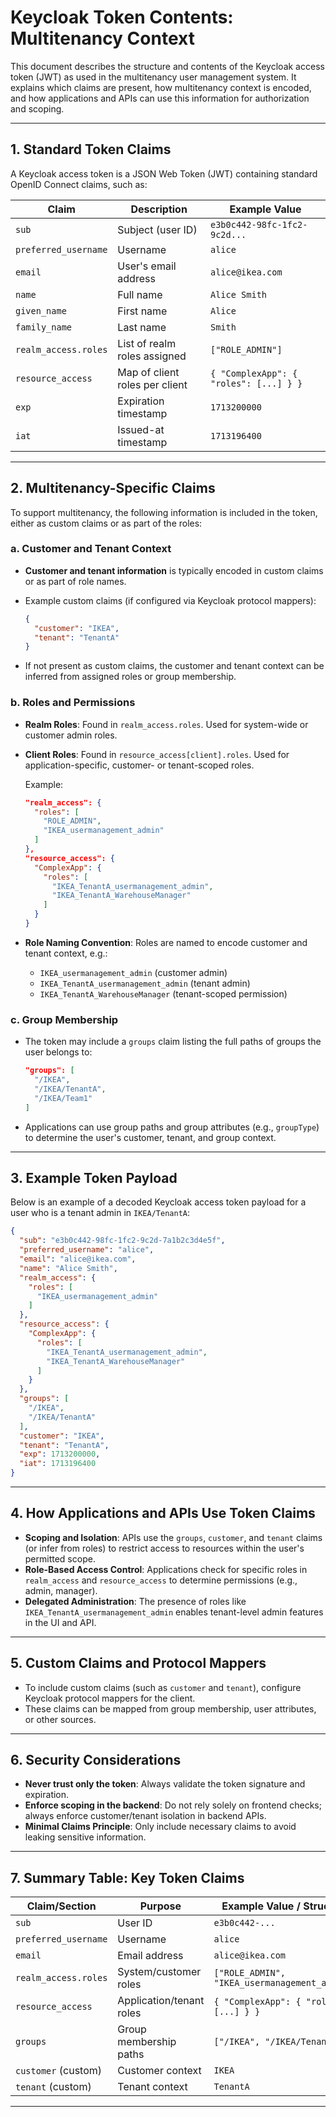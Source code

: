 # Keycloak Token Contents: Multitenancy Context

This document describes the structure and contents of the Keycloak access token (JWT) as used in the multitenancy user management system. It explains which claims are present, how multitenancy context is encoded, and how applications and APIs can use this information for authorization and scoping.

---

## 1. Standard Token Claims

A Keycloak access token is a JSON Web Token (JWT) containing standard OpenID Connect claims, such as:

| Claim         | Description                                 | Example Value                |
|---------------|---------------------------------------------|------------------------------|
| `sub`         | Subject (user ID)                           | `e3b0c442-98fc-1fc2-9c2d...` |
| `preferred_username` | Username                             | `alice`                      |
| `email`       | User's email address                        | `alice@ikea.com`             |
| `name`        | Full name                                   | `Alice Smith`                |
| `given_name`  | First name                                  | `Alice`                      |
| `family_name` | Last name                                   | `Smith`                      |
| `realm_access.roles` | List of realm roles assigned         | `["ROLE_ADMIN"]`             |
| `resource_access`    | Map of client roles per client       | `{ "ComplexApp": { "roles": [...] } }` |
| `exp`         | Expiration timestamp                        | `1713200000`                 |
| `iat`         | Issued-at timestamp                         | `1713196400`                 |

---

## 2. Multitenancy-Specific Claims

To support multitenancy, the following information is included in the token, either as custom claims or as part of the roles:

### a. Customer and Tenant Context

- **Customer and tenant information** is typically encoded in custom claims or as part of role names.
- Example custom claims (if configured via Keycloak protocol mappers):

    ```json
    {
      "customer": "IKEA",
      "tenant": "TenantA"
    }
    ```

- If not present as custom claims, the customer and tenant context can be inferred from assigned roles or group membership.

### b. Roles and Permissions

- **Realm Roles**: Found in `realm_access.roles`. Used for system-wide or customer admin roles.
- **Client Roles**: Found in `resource_access[client].roles`. Used for application-specific, customer- or tenant-scoped roles.

  Example:
    ```json
    "realm_access": {
      "roles": [
        "ROLE_ADMIN",
        "IKEA_usermanagement_admin"
      ]
    },
    "resource_access": {
      "ComplexApp": {
        "roles": [
          "IKEA_TenantA_usermanagement_admin",
          "IKEA_TenantA_WarehouseManager"
        ]
      }
    }
    ```

- **Role Naming Convention**: Roles are named to encode customer and tenant context, e.g.:
    - `IKEA_usermanagement_admin` (customer admin)
    - `IKEA_TenantA_usermanagement_admin` (tenant admin)
    - `IKEA_TenantA_WarehouseManager` (tenant-scoped permission)

### c. Group Membership

- The token may include a `groups` claim listing the full paths of groups the user belongs to:

    ```json
    "groups": [
      "/IKEA",
      "/IKEA/TenantA",
      "/IKEA/Team1"
    ]
    ```

- Applications can use group paths and group attributes (e.g., `groupType`) to determine the user's customer, tenant, and group context.

---

## 3. Example Token Payload

Below is an example of a decoded Keycloak access token payload for a user who is a tenant admin in `IKEA/TenantA`:

```json
{
  "sub": "e3b0c442-98fc-1fc2-9c2d-7a1b2c3d4e5f",
  "preferred_username": "alice",
  "email": "alice@ikea.com",
  "name": "Alice Smith",
  "realm_access": {
    "roles": [
      "IKEA_usermanagement_admin"
    ]
  },
  "resource_access": {
    "ComplexApp": {
      "roles": [
        "IKEA_TenantA_usermanagement_admin",
        "IKEA_TenantA_WarehouseManager"
      ]
    }
  },
  "groups": [
    "/IKEA",
    "/IKEA/TenantA"
  ],
  "customer": "IKEA",
  "tenant": "TenantA",
  "exp": 1713200000,
  "iat": 1713196400
}
```

---

## 4. How Applications and APIs Use Token Claims

- **Scoping and Isolation**: APIs use the `groups`, `customer`, and `tenant` claims (or infer from roles) to restrict access to resources within the user's permitted scope.
- **Role-Based Access Control**: Applications check for specific roles in `realm_access` and `resource_access` to determine permissions (e.g., admin, manager).
- **Delegated Administration**: The presence of roles like `IKEA_TenantA_usermanagement_admin` enables tenant-level admin features in the UI and API.

---

## 5. Custom Claims and Protocol Mappers

- To include custom claims (such as `customer` and `tenant`), configure Keycloak protocol mappers for the client.
- These claims can be mapped from group membership, user attributes, or other sources.

---

## 6. Security Considerations

- **Never trust only the token**: Always validate the token signature and expiration.
- **Enforce scoping in the backend**: Do not rely solely on frontend checks; always enforce customer/tenant isolation in backend APIs.
- **Minimal Claims Principle**: Only include necessary claims to avoid leaking sensitive information.

---

## 7. Summary Table: Key Token Claims

| Claim/Section         | Purpose                                    | Example Value / Structure         |
|-----------------------|--------------------------------------------|-----------------------------------|
| `sub`                 | User ID                                    | `e3b0c442-...`                    |
| `preferred_username`  | Username                                   | `alice`                           |
| `email`               | Email address                              | `alice@ikea.com`                  |
| `realm_access.roles`  | System/customer roles                      | `["ROLE_ADMIN", "IKEA_usermanagement_admin"]` |
| `resource_access`     | Application/tenant roles                   | `{ "ComplexApp": { "roles": [...] } }` |
| `groups`              | Group membership paths                     | `["/IKEA", "/IKEA/TenantA"]`      |
| `customer` (custom)   | Customer context                           | `IKEA`                            |
| `tenant` (custom)     | Tenant context                             | `TenantA`                         |

---